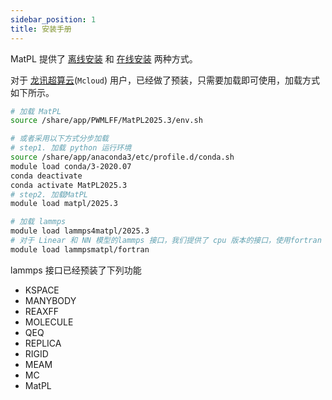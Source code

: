 ```yaml
---
sidebar_position: 1
title: 安装手册
---
```


MatPL 提供了 [离线安装](./Installation-offline.md) 和 [在线安装](./Installation-online.md) 两种方式。

对于 [龙讯超算云](https://mcloud.lonxun.com/)(`Mcloud`) 用户，已经做了预装，只需要加载即可使用，加载方式如下所示。

``` bash
# 加载 MatPL
source /share/app/PWMLFF/MatPL2025.3/env.sh

# 或者采用以下方式分步加载
# step1. 加载 python 运行环境
source /share/app/anaconda3/etc/profile.d/conda.sh
module load conda/3-2020.07
conda deactivate
conda activate MatPL2025.3
# step2. 加载MatPL
module load matpl/2025.3
```

```bash
# 加载 lammps
module load lammps4matpl/2025.3
# 对于 Linear 和 NN 模型的lammps 接口，我们提供了 cpu 版本的接口，使用fortran 实现，请加载
module load lammpsmatpl/fortran
```
lammps 接口已经预装了下列功能 

 - KSPACE
 - MANYBODY
 - REAXFF
 - MOLECULE
 - QEQ
 - REPLICA
 - RIGID
 - MEAM
 - MC
 - MatPL

<!-- :::tip
`离线安装包`中集成了 MatPL 和 lammps 接口，包括` GPU 版本`和 `CPU 版本`两种；

`在线安装`方法提供了` GPU 版本`和` CPU 版本`两种安装方式。
::: -->